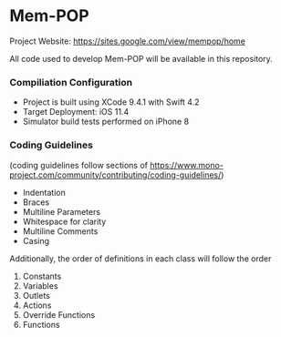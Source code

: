 # Mem-POP

Project Website: https://sites.google.com/view/mempop/home

All code used to develop Mem-POP will be available in this repository.

### Compiliation Configuration
- Project is built using XCode 9.4.1 with Swift 4.2
- Target Deployment: iOS 11.4
- Simulator build tests performed on iPhone 8

### Coding Guidelines
(coding guidelines follow sections of https://www.mono-project.com/community/contributing/coding-guidelines/)
- Indentation
- Braces
- Multiline Parameters
- Whitespace for clarity
- Multiline Comments
- Casing

Additionally, the order of definitions in each class will follow the order
1. Constants
2. Variables
3. Outlets
4. Actions
5. Override Functions
6. Functions
